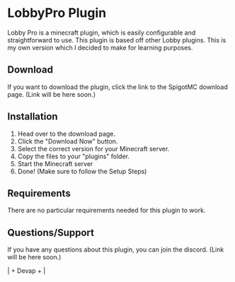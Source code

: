 # LobbyPro Plugin

Lobby Pro is a minecraft plugin, which is easily configurable and straightforward to use.
This plugin is based off other Lobby plugins. This is my own version which I decided to make for learning purposes.
## Download

If you want to download the plugin, click the link to the SpigotMC download page.
(Link will be here soon.)
## Installation

1. Head over to the download page.
2. Click the "Download Now" button.
3. Select the correct version for your Minecraft server.
4. Copy the files to your "plugins" folder.
5. Start the Minecraft server
6. Done! (Make sure to follow the Setup Steps)
## Requirements

There are no particular requirements needed for this plugin to work.
## Questions/Support

If you have any questions about this plugin, you can join the discord.
(Link will be here soon.)



| + Devap + |
